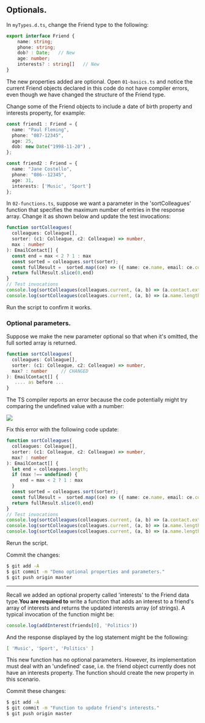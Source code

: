 ## Optionals.

In `myTypes.d.ts`, change the Friend  type to the following:
~~~ts
export interface Friend {
    name: string;
    phone: string;
    dob? : Date;   // New
    age: number;
    interests? : string[]   // New
}
~~~
The new properties added are optional. Open `01-basics.ts` and notice the current Friend objects declared in this code do not have compiler errors, even though we have changed the structure of the Friend type.

Change some of the Friend objects to include a date of birth property and interests property, for  example:
~~~ts
const friend1 : Friend = {
  name: "Paul Fleming",
  phone: "087-12345",
  age: 25,
  dob: new Date("1998-11-20") ,
};

const friend2 : Friend = {
  name: "Jane Costello",
  phone: "086--12345",
  age: 31,
  interests: ['Music', 'Sport']
};
~~~ 

In `02-functions.ts`, suppose we want a parameter in the 'sortColleagues' function that specifies the maximum number of entries in the response array. Change it as shown below and update the test invocations:
~~~ts
function sortColleagues(
  colleagues: Colleague[],
  sorter: (c1: Colleague, c2: Colleague) => number,
  max : number
): EmailContact[] {
  const end = max < 2 ? 1 : max
  const sorted = colleagues.sort(sorter);
  const fullResult =  sorted.map((ce) => ({ name: ce.name, email: ce.contact.email }));
  return fullResult.slice(0,end)
}
// Test invocations
console.log(sortColleagues(colleagues.current, (a, b) => (a.contact.extension - b.contact.extension),3));
console.log(sortColleagues(colleagues.current, (a, b) => (a.name.length - b.name.length),1));
~~~
Run the script to confirm it works. 

### Optional parameters.

Suppose we make the new parameter optional so that when it's omitted, the full sorted array is returned.
~~~ts
function sortColleagues(
  colleagues: Colleague[],
  sorter: (c1: Colleague, c2: Colleague) => number,
  max? : number     // CHANGED
): EmailContact[] {
   .... as before ...
}
~~~
The TS compiler reports an error because the code potentially might try comparing the undefined value with a number:

![][optionalError] 

Fix this error with the following code update:
~~~ts
function sortColleagues(
  colleagues: Colleague[],
  sorter: (c1: Colleague, c2: Colleague) => number,
  max? : number
): EmailContact[] {
  let end = colleagues.length;
  if (max !== undefined) {
     end = max < 2 ? 1 : max
  }
  const sorted = colleagues.sort(sorter);
  const fullResult =  sorted.map((ce) => ({ name: ce.name, email: ce.contact.email }));
  return fullResult.slice(0,end)
}
// Test invocations
console.log(sortColleagues(colleagues.current, (a, b) => (a.contact.extension - b.contact.extension),3));
console.log(sortColleagues(colleagues.current, (a, b) => (a.name.length - b.name.length),1));
console.log(sortColleagues(colleagues.current, (a, b) => (a.name.length - b.name.length))); // NEW
~~~
Rerun the script.

Commit the changes:
~~~bash
$ git add -A
$ git commit -m "Demo optional properties and parameters."
$ git push origin master
~~~

--------------------------

Recall we added an optional property called 'interests' to the Friend data type.__You are required to__ write a function that adds an interest to a friend's array of interests and returns the updated interests array (of strings). A typical invocation of the function might be: 
~~~ts
console.log(addInterest(friends[0], 'Politics'))
~~~
And the response displayed by the log statement might be the following:
~~~bash
[ 'Music', 'Sport', 'Politics' ]
~~~
This new function has no optional parameters. However, its implementation must deal with an 'undefined' case, i.e. the friend object currently does not have an interests property. The function should create the new property in this scenario.

Commit these changes:
~~~bash
$ git add -A
$ git commit -m "Function to update friend's interests."
$ git push origin master
~~~

[optionalError]: ./img/optionalError.png
